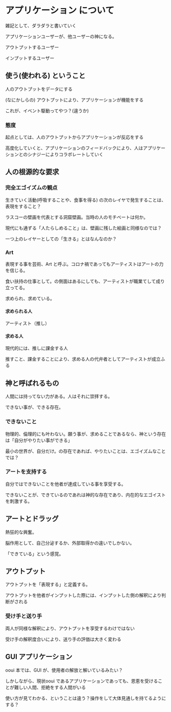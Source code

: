 # アプリケーション について

雑記として、ダラダラと書いていく



アプリケーションユーザーが、他ユーザーの神になる。


アウトプットするユーザー


インプットするユーザー





## 使う(使われる) ということ

人のアウトプットをデータにする


(なにかしらの) アウトプットにより、アプリケーションが機能をする



これが、イベント駆動ってやつ？(違うか)


### 態度

起点としては、人のアウトプットからアプリケーションが反応をする



高度化していくと、アプリケーションのフィードバックにより、人はアプリケーションとのシナジーによりコラボレートしていく



## 人の根源的な要求


### 完全エゴイズムの観点

生きていく活動(呼吸することや、食事を得る) の次のレイヤで発生することは、表現をすること？


ラスコーの壁画を代表とする洞窟壁画。当時の人のモチベートは何か。



現代にも通ずる「人たらしめること」は、壁画に残した絵画と同様なのでは？


一つ上のレイヤーとしての「生きる」とはなんなのか？


### Art

表現する事を芸術、Art と呼ぶ。コロナ禍であってもアーティストはアートの力を信じる。

食い扶持の仕事として。の側面はあるにしても、アーティストが職業てして成り立ってる。

求められ、求めている。

#### 求められる人

アーティスト（推し）

#### 求める人

現代的には、推しに課金する人


推すこと、課金することにより、求める人の代弁者としてアーティストが成立ふる





## 神と呼ばれるもの


人間には持ってない力がある。人はそれに崇拝する。


できない事が、できる存在。



### できないこと


物理的、倫理的にも叶わない。願う事が、求めることであるなら、神という存在は「自分がやりたい事ができる」


最小の世界が、自分だけ。の存在であれば、やりたいことは、エゴイズムなことでは？


### アートを支持する

自分ではできないことを他者が達成している事を享受する。


できないことが、できているのであれは神的な存在であり、内在的なエゴイストを刺激する。



## アートとドラッグ

熱狂的な興奮。

脳作用として、自己分泌するか、外部取得かの違いでしかない。


「できている」という感覚。


## アウトプット


アウトプットを「表現する」と定義する。

アウトプットを他者がインプットした際には、インプットした側の解釈により判断がされる



### 受け手と送り手

両人が同様な解釈により、アウトプットを享受するわけではない

受け手の解釈度合いにより、送り手の評価は大きく変わる


## GUI アプリケーション


ooui 本では、GUI が、使用者の解放と解いているみたい？


しかしながら、現状ooui であるアプリケーションであっても、恩恵を受けることが難しい人間、拒絶をする人間がいる


使い方が見てわかる、ということは違う？操作をして大体見通しを持てるようにする？


